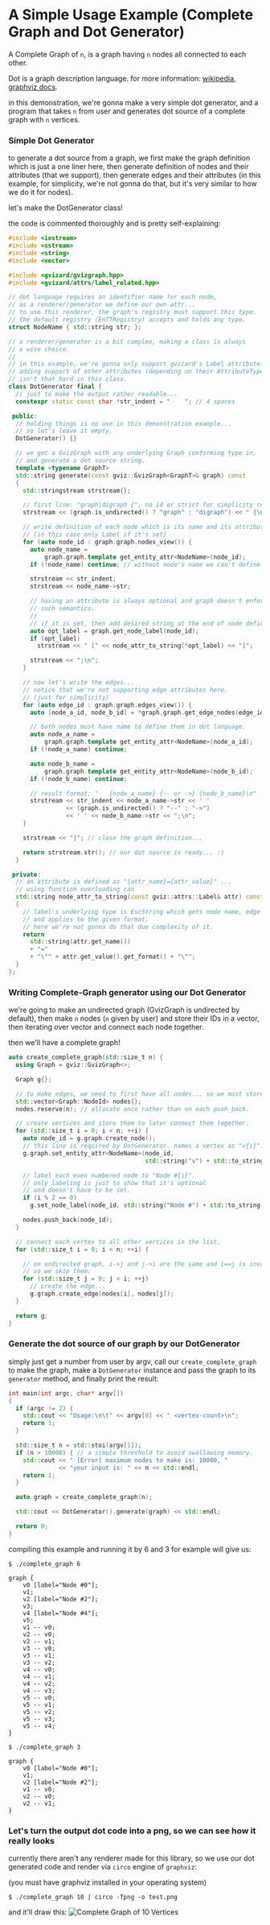 # A Simple Usage Example (Complete Graph and Dot Generator)

A Complete Graph of `n`, is a graph having `n` nodes all connected to each other.

Dot is a graph description language. for more information: [wikipedia](https://en.wikipedia.org/wiki/DOT_(graph_description_language)), [graphviz docs](https://graphviz.org/doc/info/lang.html).

in this demonstration, we're gonna make a very simple dot generator,
and a program that takes `n` from user and generates dot source of
a complete graph with `n` vertices.

### Simple Dot Generator

to generate a dot source from a graph, we first make the graph definition
which is just a one liner here, then generate definition of nodes and their
attributes (that we support), then generate edges and their attributes
(in this example, for simplicity, we're not gonna do that, but it's very similar to how we do it for nodes).

let's make the DotGenerator class!

the code is commented thoroughly and is pretty self-explaining:

```cpp
#include <iostream>
#include <sstream>
#include <string>
#include <vector>

#include <gvizard/gvizgraph.hpp>
#include <gvizard/attrs/label_related.hpp>

// dot language requires an identifier name for each node,
// as a renderer/generator we define our own attr...
// to use this renderer, the graph's registry must support this type.
// the default registry (EnTTRegistry) accepts and holds any type.
struct NodeName { std::string str; };

// a renderer/generator is a bit complex, making a class is always
// a wise choice.
//
// in this example, we're gonna only support gvizard's Label attribute.
// adding support of other attributes (depending on their AttributeType)
// isn't that hard in this class.
class DotGenerator final {
  // just to make the output rather readable...
  constexpr static const char *str_indent = "    "; // 4 spaces

 public:
  // holding things is no use in this demonstration example...
  // so let's leave it empty.
  DotGenerator() {}

  // we get a GvizGraph with any underlying Graph conforming type in,
  // and generate a dot source string.
  template <typename GraphT>
  std::string generate(const gviz::GvizGraph<GraphT>& graph) const
  {
    std::stringstream strstream{};

    // first line: "graph|digraph {", no id or strict for simplicity reasons...
    strstream << (graph.is_undirected() ? "graph" : "digraph") << " {\n";

    // write definition of each node which is its name and its attributes.
    // (in this case only Label if it's set)
    for (auto node_id : graph.graph.nodes_view()) {
      auto node_name =
          graph.graph.template get_entity_attr<NodeName>(node_id);
      if (!node_name) continue; // without node's name we can't define it

      strstream << str_indent;
      strstream << node_name->str;

      // having an attribute is always optional and graph doesn't enforce
      // such semantics.
      //
      // if it is set, then add desired string at the end of node definition.
      auto opt_label = graph.get_node_label(node_id);
      if (opt_label)
        strstream << " [" << node_attr_to_string(*opt_label) << "]";

      strstream << ";\n";
    }

    // now let's write the edges...
    // notice that we're not supporting edge attributes here.
    // (just for simplicity)
    for (auto edge_id : graph.graph.edges_view()) {
      auto [node_a_id, node_b_id] = *graph.graph.get_edge_nodes(edge_id);

      // both nodes must have name to define them in dot language.
      auto node_a_name =
          graph.graph.template get_entity_attr<NodeName>(node_a_id);
      if (!node_a_name) continue;

      auto node_b_name =
          graph.graph.template get_entity_attr<NodeName>(node_b_id);
      if (!node_b_name) continue;

      // result format: "   {node_a_name} {-- or ->} {node_b_name}\n"
      strstream << str_indent << node_a_name->str << ' '
                << (graph.is_undirected() ? "--" : "->")
                << ' ' << node_b_name->str << ";\n";
    }

    strstream << "}"; // close the graph definition...

    return strstream.str(); // our dot source is ready... :)
  }

 private:
  // an attribute is defined as "{attr_name}={attr_value}" ...
  // using function overloading can
  std::string node_attr_to_string(const gviz::attrs::Label& attr) const
  {
    // label's underlying type is EscString which gets node name, edge name, etc..
    // and applies to the given format.
    // here we're not gonna do that due complexity of it.
    return
      std::string(attr.get_name())
      + "="
      + "\"" + attr.get_value().get_format() + "\"";
  }
};
```

### Writing Complete-Graph generator using our Dot Generator

we're going to make an undirected graph (GvizGraph is undirected by default),
then make `n` nodes (`n` given by user) and store their IDs in a vector,
then iterating over vector and connect each node together.

then we'll have a complete graph!

```cpp
auto create_complete_graph(std::size_t n) {
  using Graph = gviz::GvizGraph<>;

  Graph g{};

  // to make edges, we need to first have all nodes... so we must store them.
  std::vector<Graph::NodeId> nodes{};
  nodes.reserve(n); // allocate once rather than on each push_back.

  // create vertices and store them to later connect them together.
  for (std::size_t i = 0; i < n; ++i) {
    auto node_id = g.graph.create_node();
    // this line is required by DotGenerator. names a vertex as "v{i}".
    g.graph.set_entity_attr<NodeName>(node_id,
                                      std::string("v") + std::to_string(i));

    // label each even numbered node to "Node #{i}".
    // only labeling is just to show that it's optional
    // and doesn't have to be set.
    if (i % 2 == 0)
      g.set_node_label(node_id, std::string("Node #") + std::to_string(i));

    nodes.push_back(node_id);
  }

  // connect each vertex to all other vertices in the list.
  for (std::size_t i = 0; i < n; ++i) {

    // on undirected graph, i->j and j->i are the same and i==j is invalid.
    // so we skip them.
    for (std::size_t j = 0; j < i; ++j)
      // create the edge...
      g.graph.create_edge(nodes[i], nodes[j]);
  }

  return g;
}
```

### Generate the dot source of our graph by our DotGenerator

simply just get a number from user by argv, call our `create_complete_graph`
to make the graph, make a `DotGenerator` instance and pass the graph to its
`generator` method, and finally print the result:

```cpp
int main(int argc, char* argv[])
{
  if (argc != 2) {
    std::cout << "Usage:\n\t" << argv[0] << " <vertex-count>\n";
    return 1;
  }

  std::size_t n = std::stoi(argv[1]);
  if (n > 10000) { // a simple threshold to avoid swallowing memory.
    std::cout << " [Error] maximum nodes to make is: 10000, "
              << "your input is: " << n << std::endl;
    return 1;
  }

  auto graph = create_complete_graph(n);

  std::cout << DotGenerator().generate(graph) << std::endl;

  return 0;
}
```

compiling this example and running it by 6 and 3 for example will give us:
```
$ ./complete_graph 6

graph {
    v0 [label="Node #0"];
    v1;
    v2 [label="Node #2"];
    v3;
    v4 [label="Node #4"];
    v5;
    v1 -- v0;
    v2 -- v0;
    v2 -- v1;
    v3 -- v0;
    v3 -- v1;
    v3 -- v2;
    v4 -- v0;
    v4 -- v1;
    v4 -- v2;
    v4 -- v3;
    v5 -- v0;
    v5 -- v1;
    v5 -- v2;
    v5 -- v3;
    v5 -- v4;
}

$ ./complete_graph 3

graph {
    v0 [label="Node #0"];
    v1;
    v2 [label="Node #2"];
    v1 -- v0;
    v2 -- v0;
    v2 -- v1;
}
```

### Let's turn the output dot code into a png, so we can see how it really looks


currently there aren't any renderer made for this library,
so we use our dot generated code and render via `circo` engine of `graphviz`:

(you must have graphviz installed in your operating system)

```
$ ./complete_graph 10 | circo -Tpng -o test.png
```

and it'll draw this:
![Complete Graph of 10 Vertices](./complete-graph-10.png)

